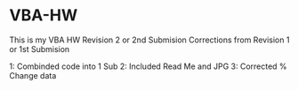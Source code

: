 # VBA-HW
This is my VBA HW Revision 2 or 2nd Submision 
Corrections from Revision 1 or 1st Submision 

1: Combinded code into 1 Sub
2: Included Read Me and JPG
3: Corrected % Change data

